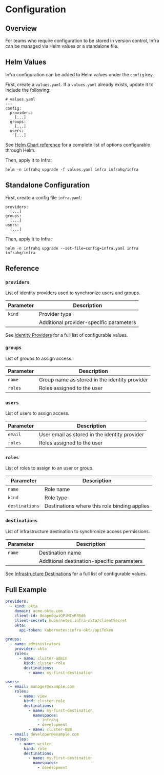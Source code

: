 
# Configuration

## Overview

For teams who require configuration to be stored in version control, Infra can be managed via Helm values or a standalone file.

## Helm Values

Infra configuration can be added to Helm values under the `config` key.

First, create a `values.yaml`. If a `values.yaml` already exists, update it to include the following:

```
# values.yaml
---
config:
  providers:
    [...]
  groups:
    [...]
  users:
    [...]
```

See [Helm Chart reference](./helm.md) for a complete list of options configurable through Helm.

Then, apply it to Infra:

```
helm -n infrahq upgrade -f values.yaml infra infrahq/infra
```

## Standalone Configuration

First, create a config file `infra.yaml`:

```
providers:
  [...]
groups:
  [...]
users:
  [...]
```

Then, apply it to Infra:

```
helm -n infrahq upgrade --set-file=config=infra.yaml infra infrahq/infra
```

## Reference

### `providers`

List of identity providers used to synchronize users and groups.

| Parameter      | Description                                  |
|----------------|----------------------------------------------|
| `kind`         | Provider type                                |
|                | Additional provider-specific parameters      |

See [Identity Providers](./providers/) for a full list of configurable values.

### `groups`

List of groups to assign access.

| Parameter      | Description                                   |
|----------------|-----------------------------------------------|
| `name`         | Group name as stored in the identity provider |
| `roles`        | Roles assigned to the user                    |

### `users`

List of users to assign access.

| Parameter      | Description                                   |
|----------------|-----------------------------------------------|
| `email`        | User email as stored in the identity provider |
| `roles`        | Roles assigned to the user                    |

### `roles`

List of roles to assign to an user or group.

| Parameter      | Description                                  |
|----------------|----------------------------------------------|
| `name`         | Role name                                    |
| `kind`         | Role type                                    |
| `destinations` | Destinations where this role binding applies |

### `destinations`

List of infrastructure destination to synchronize access permissions.

| Parameter      | Description                                  |
|----------------|----------------------------------------------|
| `name`         | Destination name                             |
|                | Additional destination-specific parameters   |

See [Infrastructure Destinations](./destinations/) for a full list of configurable values.

## Full Example

```yaml
providers:
  - kind: okta
    domain: acme.okta.com
    client-id: 0oapn0qwiQPiMIyR35d6
    client-secret: kubernetes:infra-okta/clientSecret
    okta:
      api-token: kubernetes:infra-okta/apiToken

groups:
  - name: administrators
    provider: okta
    roles:
      - name: cluster-admin
        kind: cluster-role
        destinations:
          - name: my-first-destination

users:
  - email: manager@example.com
    roles:
      - name: view
        kind: cluster-role
        destinations:
          - name: my-first-destination
            namespaces: 
              - infrahq
              - development
          - name: cluster-BBB
  - email: developer@example.com
    roles:
      - name: writer
        kind: role
        destinations:
          - name: my-first-destination
            namespaces:
              - development
```
